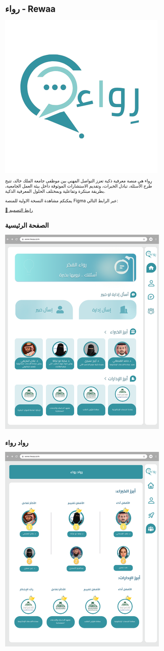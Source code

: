 
 # رواء - Rewaa

![](https://github.com/JawaherHassan2/Rewaa/blob/main/%D8%B1%D9%88%D8%A7%D8%A1.png?raw=true)

رِواء هي منصة معرفية ذكية تعزز التواصل المهني بين موظفي جامعة الملك خالد، تتيح طرح الأسئلة، تبادل الخبرات، وتقديم الاستشارات الموثوقة داخل بيئة العمل الجامعية، بطريقة مبتكرة وتفاعلية وبمختلف الحلول المعرفية الذكية.





يمكنكم مشاهدة النسخة الاولية للمنصة Figma عبر الرابط التالي:

[🔗 رابط التصميم](https://www.figma.com/proto/s9xKOrY19q7hOu5NTU90NV/%D8%B1%D9%88%D8%A7%D8%A1-Rewaa?page-id=0%3A1&node-id=4-1142&viewport=233%2C183%2C0.04&t=41djoc3YiZvKUthj-1&scaling=scale-down&content-scaling=fixed&starting-point-node-id=2%3A124)

                      


## الصفحة الرئيسية
![الصفحة الرئيسية](https://github.com/JawaherHassan2/Rewaa/blob/main/%D8%A7%D9%84%D8%B5%D9%81%D8%AD%D8%A9%20%D8%A7%D9%84%D8%B1%D9%8A%D9%94%D9%8A%D8%B3%D9%8A%D8%A9.png?raw=true)


## رواد رواء
![رواد رواء](https://github.com/JawaherHassan2/Rewaa/blob/main/%D8%B1%D9%88%D8%A7%D8%AF%20%D8%B1%D9%88%D8%A7%D8%A1.png?raw=true)


